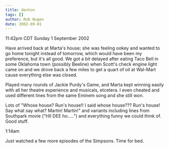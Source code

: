 ```yaml
---
title: denton
tags: []
author: Rob Nugen
date: 2002-09-01
---
```


<p class=date>11:42pm CDT Sunday 1 September 2002</p>

<p>Have arrived back at Marta's house; she was feeling ookey and
wanted to go home tonight instead of tomorrow, which would have been
my preference, but it's all good.  We got a bit delayed after eating
Taco Bell in some Oklahoma town (possibly Beeline) when Scott's check
engine light came on and we drove back a few miles to get a quart of
oil at Wal-Mart cause everything else was closed.</p>

<p>Played many rounds of Jackie Purdy's Game, and Marta kept winning
easily with all her theatre experience and musicals, etcetera.  I even
cheated and used different lines from the same Eminem song and she
still won.</p>

<p>Lots of "Whose house?  Run's house!!  I said whose house???  Run's
house!  Say what say what?  Martin!  Martin!" and variants including
lines from Southpark movie ("HII DEE ho.....") and everything funny we
could think of.  Good stuff.</p>

<p class=date>1:14am</p>

<p>Just watched a few more episodes of the Simpsons.  Time for bed.</p>
